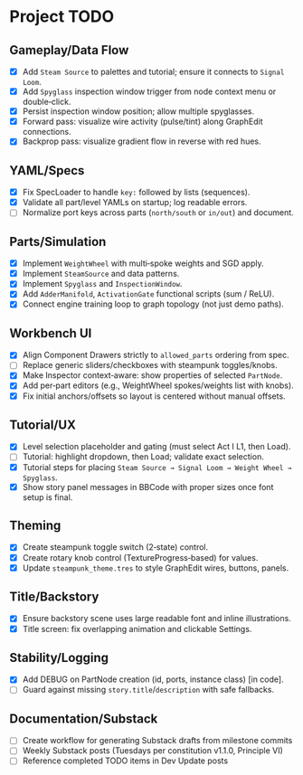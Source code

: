 # Project TODO

## Gameplay/Data Flow
- [x] Add `Steam Source` to palettes and tutorial; ensure it connects to `Signal Loom`.
- [x] Add `Spyglass` inspection window trigger from node context menu or double‑click.
- [x] Persist inspection window position; allow multiple spyglasses.
- [x] Forward pass: visualize wire activity (pulse/tint) along GraphEdit connections.
- [x] Backprop pass: visualize gradient flow in reverse with red hues.

## YAML/Specs
- [x] Fix SpecLoader to handle `key:` followed by lists (sequences).
- [x] Validate all part/level YAMLs on startup; log readable errors.
- [ ] Normalize port keys across parts (`north/south` or `in/out`) and document.

## Parts/Simulation
- [x] Implement `WeightWheel` with multi‑spoke weights and SGD apply.
- [x] Implement `SteamSource` and data patterns.
- [x] Implement `Spyglass` and `InspectionWindow`.
- [x] Add `AdderManifold`, `ActivationGate` functional scripts (sum / ReLU).
- [x] Connect engine training loop to graph topology (not just demo paths).

## Workbench UI
- [x] Align Component Drawers strictly to `allowed_parts` ordering from spec.
- [ ] Replace generic sliders/checkboxes with steampunk toggles/knobs.
- [x] Make Inspector context‑aware: show properties of selected `PartNode`.
- [x] Add per‑part editors (e.g., WeightWheel spokes/weights list with knobs).
- [x] Fix initial anchors/offsets so layout is centered without manual offsets.

## Tutorial/UX
- [x] Level selection placeholder and gating (must select Act I L1, then Load).
- [ ] Tutorial: highlight dropdown, then Load; validate exact selection.
- [x] Tutorial steps for placing `Steam Source → Signal Loom → Weight Wheel → Spyglass`.
- [x] Show story panel messages in BBCode with proper sizes once font setup is final.

## Theming
- [x] Create steampunk toggle switch (2‑state) control.
- [x] Create rotary knob control (TextureProgress‑based) for values.
- [x] Update `steampunk_theme.tres` to style GraphEdit wires, buttons, panels.

## Title/Backstory
- [x] Ensure backstory scene uses large readable font and inline illustrations.
- [x] Title screen: fix overlapping animation and clickable Settings.

## Stability/Logging
- [x] Add DEBUG on PartNode creation (id, ports, instance class) [in code].
- [ ] Guard against missing `story.title`/`description` with safe fallbacks.

## Documentation/Substack
- [ ] Create workflow for generating Substack drafts from milestone commits
- [ ] Weekly Substack posts (Tuesdays per constitution v1.1.0, Principle VI)
- [ ] Reference completed TODO items in Dev Update posts
